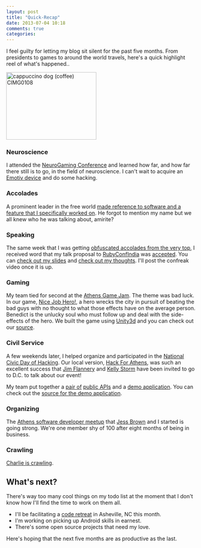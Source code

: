 ```yaml
---
layout: post
title: "Quick-Recap"
date: 2013-07-04 10:18
comments: true
categories: 
---
```


I feel guilty for letting my blog sit silent for the past five months. From presidents to games to around the world travels, here's a quick highlight reel of what's happened..

<a href="http://www.flickr.com/photos/63854529@N00/2921793692/" title="cappuccino dog (coffee) CIMG0108 by skeddy in NYC, on Flickr"><img src="http://farm4.staticflickr.com/3216/2921793692_257c6b7940_m.jpg" width="240" height="180" alt="cappuccino dog (coffee) CIMG0108"></a>

<!-- more -->

### Neuroscience

I attended the [NeuroGaming Conference](http://neurogamingconf.com) and learned how far, and how far there still is to go, in the field of neuroscience. I can't wait to acquire an [Emotiv device](http://www.emotiv.com/store/headset.php) and do some hacking.

### Accolades

A prominent leader in the free world [made reference to software and a feature that I specifically worked on](https://twitter.com/jonathanwallace/status/332675734701215744). He forgot to mention my name but we all knew who he was talking about, amirite?

### Speaking

The same week that I was getting [obfuscated accolades from the very top](http://www.whitehouse.gov/the-press-office/2013/05/09/remarks-president-applied-materials-inc-austin-tx), I received word that my talk proposal to [RubyConfIndia](http://rubyconfindia.org/2013/) was [accepted](https://twitter.com/IndianGuru/status/333158779917045760). You can [check out my slides](https://speakerdeck.com/jwallace/effective-debugging) and [check out my thoughts](http://blog.bignerdranch.com/3097-rubyconfindia/). I'll post the confreak video once it is up.

### Gaming

My team tied for second at the [Athens Game Jam](http://athensgamejam.com/). The theme was bad luck.  In our game, [Nice Job Hero!](http://marilynccole.com/nice-job-hero), a hero wrecks the city in pursuit of beating the bad guys with no thought to what those effects have on the average person. Benedict is the unlucky soul who must follow up and deal with the side-effects of the hero. We built the game using [Unity3d](http://unity3d.com/) and you can check out our
[source](https://github.com/wallace/nice-job-hero).

### Civil Service

A few weekends later, I helped organize and participated in the [National Civic Day of Hacking](http://hackforchange.org/). Our local version, [Hack For Athens](http://hackforathens.org/), was such an excellent success that [Jim Flannery](http://www.fourathens.com/about/team/) and [Kelly Storm](http://kellystorm.com/) have been invited to go to D.C. to talk about our event! 

My team put together a [pair of](https://communities.socrata.com/developers/docs/athens-clark-county-districts) [public APIs](https://communities.socrata.com/developers/docs/acc-district-commissioners) and a [demo application](http://hfa-data-portal.herokuapp.com/). You can check out the [source for the demo application](https://github.com/GSto/hfa-open-data).

### Organizing

The [Athens software developer meetup](http://www.meetup.com/Greater-Athens-Area-Software-Developers/) that [Jess Brown](http://brownwebdesign.com/) and I started
is going strong. We're one member shy of 100 after eight months of being in
business.

### Crawling

[Charlie is crawling](https://www.facebook.com/photo.php?v=10151568514288402).

## What's next?

There's way too many cool things on my todo list at the moment that I don't know
how I'll find the time to work on them all. 

- I'll be facilitating a [code retreat](http://coderetreat.org) in Asheville, NC this month.
- I'm working on picking up Android skills in earnest.
- There's some open source projects that need my love. 

Here's hoping that the next five months are as productive as the last.
